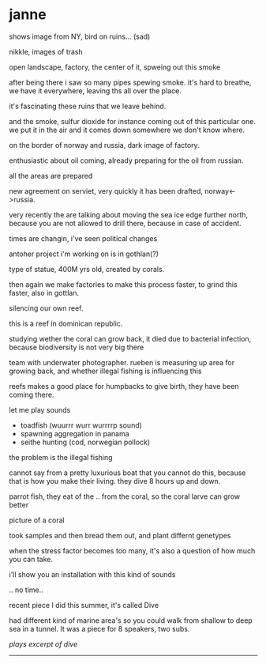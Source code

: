 # janne

shows image from NY, bird on ruins... (sad)

nikkle, images of trash

open landscape, factory, the center of it, spweing out this smoke

after being there i saw so many pipes spewing smoke.
it's hard to breathe, we have it everywhere, leaving ths all over the
place.

it's fascinating these ruins that we leave behind.

and the smoke, sulfur dioxide for instance coming out of this particular
one. we put it in the air and it comes down somewhere we don't know
where.

on the border of norway and russia, dark image of factory.

enthusiastic about oil coming, already preparing for the oil from
russian.

all the areas are prepared

new agreement on serviet, very quickly it has been drafted,
norway<->russia.

very recently the are talking about moving the sea ice edge further
north, because you are not allowed to drill there, because in case of
accident.

times are changin, i've seen political changes

antoher project i'm working on is in gothlan(?)

type of statue, 400M yrs old, created by corals.

then again we make factories to make this process faster, to grind this
faster, also in gottlan.

silencing our own reef.

this is a reef in dominican republic.

studying wether the coral can grow back, it died due to bacterial
infection, because biodiversity is not very big there

team with underwater photographer. rueben is measuring up area for
growing back, and whether illegal fishing is influencing this

reefs makes a good place for humpbacks to give birth, they have been
coming there.

let me play sounds

- toadfish (wuurrr wurr wurrrrp sound)
- spawning aggregation in panama
- seithe hunting (cod, norwegian pollock)

the problem is the illegal fishing

cannot say from a pretty luxurious boat that you cannot do this, because
that is how you make their living.
they dive 8 hours up and down.

parrot fish, they eat of the .. from the coral, so the coral larve can
grow better

picture of a coral

took samples and then bread them out, and plant differnt genetypes

when the stress factor becomes too many, it's also a question of how
much you can take.

i'll show you an installation with this kind of sounds

.. no time..

recent piece I did this summer, it's called Dive

had different kind of marine area's so you could walk from shallow to
deep sea in a tunnel. It was a piece for 8 speakers, two subs.

*plays excerpt of dive*

---




